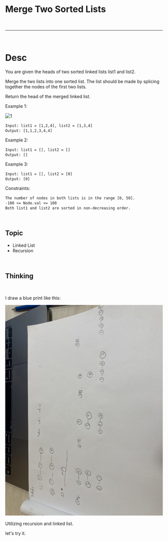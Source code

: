 # Merge Two Sorted Lists

<br>

---

<br>

# Desc

You are given the heads of two sorted linked lists list1 and list2.

Merge the two lists into one sorted list. The list should be made by splicing together the nodes of the first two lists.

Return the head of the merged linked list.

Example 1:

![1](https://assets.leetcode.com/uploads/2020/10/03/merge_ex1.jpg)

```
Input: list1 = [1,2,4], list2 = [1,3,4]
Output: [1,1,2,3,4,4]
```

Example 2:

```
Input: list1 = [], list2 = []
Output: []

```

Example 3:

```
Input: list1 = [], list2 = [0]
Output: [0]
```

Constraints:

```
The number of nodes in both lists is in the range [0, 50].
-100 <= Node.val <= 100
Both list1 and list2 are sorted in non-decreasing order.
```

<br>

## Topic

* Linked List
* Recursion

<br>

## Thinking

<br>

I draw a blue print like this:

![1](imgs/1.jpg)

Utilizing recursion and linked list.

let's try it.